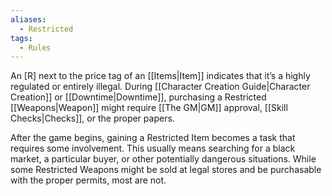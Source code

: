 ```yaml
---
aliases:
  - Restricted
tags:
  - Rules
---
```

An [R] next to the price tag of an [[Items|Item]] indicates that it’s a highly regulated or entirely illegal. During [[Character Creation Guide|Character Creation]] or [[Downtime|Downtime]], purchasing a Restricted [[Weapons|Weapon]] might require [[The GM|GM]] approval, [[Skill Checks|Checks]], or the proper papers.

After the game begins, gaining a Restricted Item becomes a task that requires some involvement. This usually means searching for a black market, a particular buyer, or other potentially dangerous situations. While some Restricted Weapons might be sold at legal stores and be purchasable with the proper permits, most are not.

